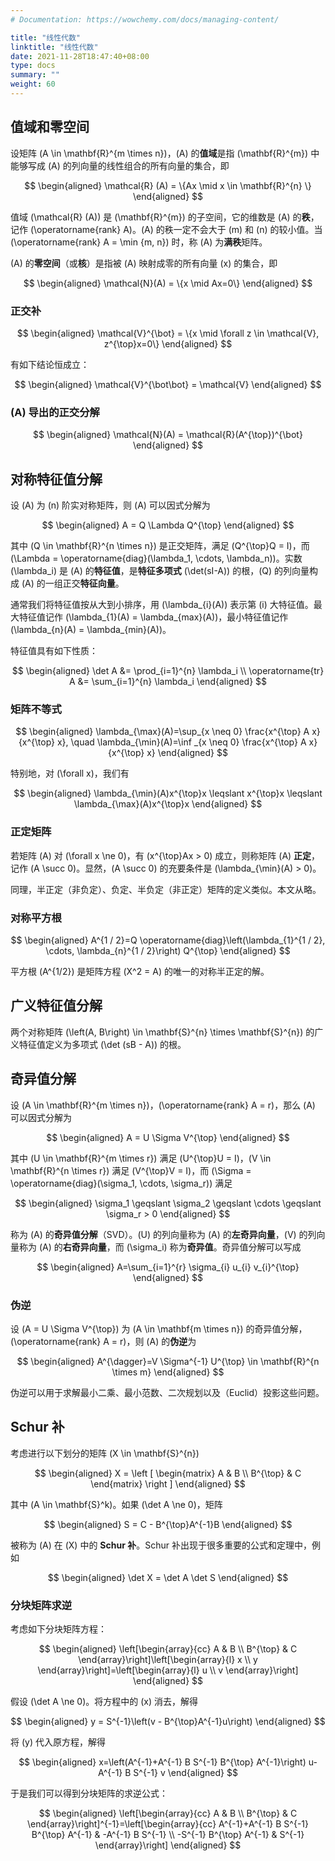 ```yaml
---
# Documentation: https://wowchemy.com/docs/managing-content/

title: "线性代数"
linktitle: "线性代数"
date: 2021-11-28T18:47:40+08:00
type: docs
summary: ""
weight: 60
---
```


<!--more-->

## 值域和零空间

设矩阵 \(A \in \mathbf{R}^{m \times n}\)，\(A\) 的**值域**是指 \(\mathbf{R}^{m}\) 中能够写成 \(A\) 的列向量的线性组合的所有向量的集合，即

$$
\begin{aligned}
\mathcal{R} (A) = \{Ax \mid x \in \mathbf{R}^{n} \}
\end{aligned}
$$

值域 \(\mathcal{R} (A)\) 是 \(\mathbf{R}^{m}\) 的子空间，它的维数是 \(A\) 的**秩**，记作 \(\operatorname{rank} A\)。\(A\) 的秩一定不会大于 \(m\) 和 \(n\) 的较小值。当 \(\operatorname{rank} A = \min \{m, n\}\) 时，称 \(A\) 为**满秩**矩阵。

\(A\) 的**零空间**（或**核**）是指被 \(A\) 映射成零的所有向量 \(x\) 的集合，即

$$
\begin{aligned}
\mathcal{N}(A) = \{x \mid Ax=0\}
\end{aligned}
$$

### 正交补

$$
\begin{aligned}
\mathcal{V}^{\bot} = \{x \mid \forall z \in \mathcal{V}, z^{\top}x=0\}
\end{aligned}
$$

有如下结论恒成立：

$$
\begin{aligned}
\mathcal{V}^{\bot\bot} = \mathcal{V}
\end{aligned}
$$

### \(A\) 导出的正交分解

$$
\begin{aligned}
\mathcal{N}(A) = \mathcal{R}(A^{\top})^{\bot}
\end{aligned}
$$

## 对称特征值分解

设 \(A\) 为 \(n\) 阶实对称矩阵，则 \(A\) 可以因式分解为

$$
\begin{aligned}
A = Q \Lambda Q^{\top}
\end{aligned}
$$

其中 \(Q \in \mathbf{R}^{n \times n}\) 是正交矩阵，满足 \(Q^{\top}Q = I\)，而 \(\Lambda = \operatorname{diag}(\lambda_1, \cdots, \lambda_n)\)。实数 \(\lambda_i\) 是 \(A\) 的**特征值**，是**特征多项式** \(\det(sI-A)\) 的根，\(Q\) 的列向量构成 \(A\) 的一组正交**特征向量**。

通常我们将特征值按从大到小排序，用 \(\lambda_{i}(A)\) 表示第 \(i\) 大特征值。最大特征值记作 \(\lambda_{1}(A) = \lambda_{max}(A)\)，最小特征值记作 \(\lambda_{n}(A) = \lambda_{min}(A)\)。

特征值具有如下性质：

$$
\begin{aligned}
\det A &= \prod_{i=1}^{n} \lambda_i \\
\operatorname{tr} A &= \sum_{i=1}^{n} \lambda_i
\end{aligned}
$$

### 矩阵不等式

$$
\begin{aligned}
\lambda_{\max}(A)=\sup_{x \neq 0} \frac{x^{\top} A x}{x^{\top} x}, \quad \lambda_{\min}(A)=\inf _{x \neq 0} \frac{x^{\top} A x}{x^{\top} x}
\end{aligned}
$$

特别地，对 \(\forall x\)，我们有

$$
\begin{aligned}
\lambda_{\min}(A)x^{\top}x \leqslant x^{\top}x \leqslant \lambda_{\max}(A)x^{\top}x
\end{aligned}
$$

### 正定矩阵

若矩阵 \(A\) 对 \(\forall x \ne 0\)，有 \(x^{\top}Ax > 0\) 成立，则称矩阵 \(A\) **正定**，记作 \(A \succ 0\)。显然，\(A \succ 0\) 的充要条件是 \(\lambda_{\min}(A) > 0\)。

同理，半正定（非负定）、负定、半负定（非正定）矩阵的定义类似。本文从略。

### 对称平方根

$$
\begin{aligned}
A^{1 / 2}=Q \operatorname{diag}\left(\lambda_{1}^{1 / 2}, \cdots, \lambda_{n}^{1 / 2}\right) Q^{\top}
\end{aligned}
$$

平方根 \(A^{1/2}\) 是矩阵方程 \(X^2 = A\) 的唯一的对称半正定的解。

## 广义特征值分解

两个对称矩阵 \(\left(A, B\right) \in \mathbf{S}^{n} \times \mathbf{S}^{n}\) 的广义特征值定义为多项式 \(\det (sB - A)\) 的根。

## 奇异值分解

设 \(A \in \mathbf{R}^{m \times n}\)，\(\operatorname{rank} A = r\)，那么 \(A\) 可以因式分解为

$$
\begin{aligned}
A = U \Sigma V^{\top}
\end{aligned}
$$

其中 \(U \in \mathbf{R}^{m \times r}\) 满足 \(U^{\top}U = I\)，\(V \in \mathbf{R}^{n \times r}\) 满足 \(V^{\top}V = I\)，而 \(\Sigma = \operatorname{diag}(\sigma_1, \cdots, \sigma_r)\) 满足

$$
\begin{aligned}
\sigma_1 \geqslant \sigma_2 \geqslant \cdots \geqslant \sigma_r > 0
\end{aligned}
$$

称为 \(A\) 的**奇异值分解**（SVD）。\(U\) 的列向量称为 \(A\) 的**左奇异向量**，\(V\) 的列向量称为 \(A\) 的**右奇异向量**，而 \(\sigma_i\) 称为**奇异值**。奇异值分解可以写成

$$
\begin{aligned}
A=\sum_{i=1}^{r} \sigma_{i} u_{i} v_{i}^{\top}
\end{aligned}
$$

### 伪逆

设 \(A = U \Sigma V^{\top}\) 为 \(A \in \mathbf{m \times n}\) 的奇异值分解，\(\operatorname{rank} A = r\)，则 \(A\) 的**伪逆**为

$$
\begin{aligned}
A^{\dagger}=V \Sigma^{-1} U^{\top} \in \mathbf{R}^{n \times m}
\end{aligned}
$$

伪逆可以用于求解最小二乘、最小范数、二次规划以及（Euclid）投影这些问题。

## Schur 补

考虑进行以下划分的矩阵 \(X \in \mathbf{S}^{n}\)

$$
\begin{aligned}
X = \left [ \begin{matrix}
 A & B \\
 B^{\top} & C
\end{matrix} \right ] 
\end{aligned}
$$

其中 \(A \in \mathbf{S}^k\)。如果 \(\det A \ne 0\)，矩阵

$$
\begin{aligned}
S = C - B^{\top}A^{-1}B
\end{aligned}
$$

被称为 \(A\) 在 \(X\) 中的 **Schur 补**。Schur 补出现于很多重要的公式和定理中，例如

$$
\begin{aligned}
\det X = \det A \det S
\end{aligned}
$$

### 分块矩阵求逆

考虑如下分块矩阵方程：

$$
\begin{aligned}
\left[\begin{array}{cc}
A & B \\
B^{\top} & C
\end{array}\right]\left[\begin{array}{l}
x \\
y
\end{array}\right]=\left[\begin{array}{l}
u \\
v
\end{array}\right]
\end{aligned}
$$

假设 \(\det A \ne 0\)。将方程中的 \(x\) 消去，解得

$$
\begin{aligned}
y = S^{-1}\left(v - B^{\top}A^{-1}u\right)
\end{aligned}
$$

将 \(y\) 代入原方程，解得

$$
\begin{aligned}
x=\left(A^{-1}+A^{-1} B S^{-1} B^{\top} A^{-1}\right) u-A^{-1} B S^{-1} v
\end{aligned}
$$

于是我们可以得到分块矩阵的求逆公式：

$$
\begin{aligned}
\left[\begin{array}{cc}
A & B \\
B^{\top} & C
\end{array}\right]^{-1}=\left[\begin{array}{cc}
A^{-1}+A^{-1} B S^{-1} B^{\top} A^{-1} & -A^{-1} B S^{-1} \\
-S^{-1} B^{\top} A^{-1} & S^{-1}
\end{array}\right]
\end{aligned}
$$
